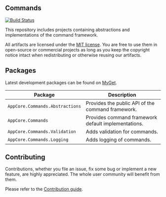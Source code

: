 Commands
--------

[![Build Status](https://dev.azure.com/AppCoreNet/Commands/_apis/build/status/AppCoreNet.Commands?branchName=dev)](https://dev.azure.com/AppCoreNet/Commands/_build/latest?definitionId=6&branchName=dev)

This repository includes projects containing abstractions and implementations of the command framework.

All artifacts are licensed under the [MIT license](LICENSE). You are free to use them in open-source or commercial projects as long
as you keep the copyright notice intact when redistributing or otherwise reusing our artifacts.

## Packages

Latest development packages can be found on [MyGet](https://www.myget.org/gallery/appcorenet).

Package                            | Description
-----------------------------------|-----------------------------------------------------------------------------
`AppCore.Commands.Abstractions`    | Provides the public API of the command framework.
`AppCore.Commands`                 | Provides command framework default implementations.
`AppCore.Commands.Validation`      | Adds validation for commands.
`AppCore.Commands.Logging`         | Adds logging of commands.

## Contributing

Contributions, whether you file an issue, fix some bug or implement a new feature, are highly appreciated. The whole user community
will benefit from them.

Please refer to the [Contribution guide](CONTRIBUTING.md).
